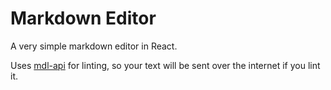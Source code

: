 # Markdown Editor

A very simple markdown editor in React.

Uses [mdl-api](https://github.com/WheresAlice/mdl-api) for linting, so your text will be sent over the internet if you lint it.